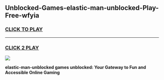 
## Unblocked-Games-elastic-man-unblocked-Play-Free-wfyia
<h3>
<a href="https://premium76.site?title=elastic-man-unblocked&ref=19M">CLICK TO PLAY</a></h3>
<hr>

<h3>
<a href="https://premium76.site?title=elastic-man-unblocked&ref=19M">CLICK 2 PLAY</a>
  
</h3>

<a href="https://premium76.site?title=elastic-man-unblocked&ref=19M"><img src="https://clearcache.store/games.png"></a>


**elastic-man-unblocked games unblocked: Your Gateway to Fun and Accessible Online Gaming**
